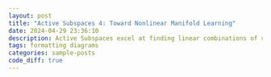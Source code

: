 ```yaml
---
layout: post
title: "Active Subspaces 4: Toward Nonlinear Manifold Learning"
date: 2024-04-29 23:36:10
description: Active Subspaces excel at finding linear combinations of variables, but many systems require nonlinear structure. We explore extensions such as generalized and deep active subspaces, and connect them with broader manifold learning and MosaicX-style atlas approaches.
tags: formatting diagrams
categories: sample-posts
code_diff: true
---
```

